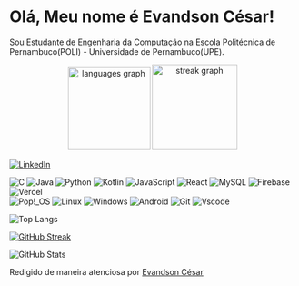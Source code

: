 # Olá, Meu nome é Evandson César!
   Sou Estudante de Engenharia da Computação na Escola Politécnica de Pernambuco(POLI) - Universidade de Pernambuco(UPE).

   <div align="center">
  <img src="https://github-readme-stats.vercel.app/api/top-langs?username=MariaJuliaGermano&locale=en&hide_title=false&layout=compact&card_width=320&langs_count=5&theme=vue-dark&hide_border=false&order=2" height="145" alt="languages graph"  />
  <img src="https://streak-stats.demolab.com?user=MariaJuliaGermano&locale=en&mode=weekly&theme=vue-dark&hide_border=false&border_radius=5&order=3" height="150" alt="streak graph"  />
</div>

   [![LinkedIn](https://img.shields.io/badge/LinkedIn-0077B5?style=for-the-badge&logo=linkedin&logoColor=white)](https://www.linkedin.com/in/evandsoncesar/)

   ![C](https://img.shields.io/badge/C-00599C?style=for-the-badge&logo=c&logoColor=white) ![Java](https://img.shields.io/badge/java-%23ED8B00.svg?style=for-the-badge&logo=openjdk&logoColor=white) ![Python](https://img.shields.io/badge/python-3670A0?style=for-the-badge&logo=python&logoColor=ffdd54)	![Kotlin](https://img.shields.io/badge/Kotlin-0095D5?&style=for-the-badge&logo=kotlin&logoColor=white) ![JavaScript](https://img.shields.io/badge/JavaScript-F7DF1E?style=for-the-badge&logo=javascript&logoColor=black) 
   ![React](https://img.shields.io/badge/React-20232A?style=for-the-badge&logo=react&logoColor=61DAFB) 	![MySQL](https://img.shields.io/badge/MySQL-00000F?style=for-the-badge&logo=mysql&logoColor=white) ![Firebase](https://img.shields.io/badge/Firebase-000?style=for-the-badge&logo=firebase&logoColor=ffca28) ![Vercel](https://img.shields.io/badge/vercel-%23000000.svg?style=for-the-badge&logo=vercel&logoColor=white)  
   ![Pop!_OS](https://img.shields.io/badge/Pop!_OS-brightgreen?style=for-the-badge&logo=popos&logoColor=blue&color=black)   ![Linux](https://img.shields.io/badge/Linux-000?style=for-the-badge&logo=linux&logoColor=FCC624) ![Windows](https://img.shields.io/badge/Windows-000?style=for-the-badge&logo=windows&logoColor=2CA5E0) ![Android](https://img.shields.io/badge/Android-3DDC84?style=for-the-badge&logo=android&logoColor=white)
   ![Git](https://img.shields.io/badge/GIT-E44C30?style=for-the-badge&logo=git&logoColor=white) ![Vscode](https://img.shields.io/badge/Vscode-007ACC?style=for-the-badge&logo=visual-studio-code&logoColor=white)

   ![Top Langs](https://github-readme-stats-git-masterrstaa-rickstaa.vercel.app/api/top-langs/?username=evandsoncesar&layout=compact&bg_color=000&border_color=DAA520&title_color=EB0000&text_color=DAB420)

   [![GitHub Streak](https://streak-stats.demolab.com?user=evandsoncesar&theme=dark&hide_border=true&locale=pt_BR&mode=weekly&fire=EB0000&ring=EB0000&currStreakNum=DAB420&sideLabels=EB0000&currStreakLabel=EB0000&sideNums=DAB420&dates=DAB420&stroke=EB0000&bg_color=EB0000)](https://git.io/streak-stats)

   ![GitHub Stats](https://github-readme-stats.vercel.app/api?username=evandsoncesar&theme=dark&border_color=30A3DC&show_icons=true&icon_color=DAB400&title_color=EB0000&text_color=DAB420&locale=pt-br)

   
   
   




   Redigido de maneira atenciosa por [Evandson César](https://github.com/evandsoncesar)
